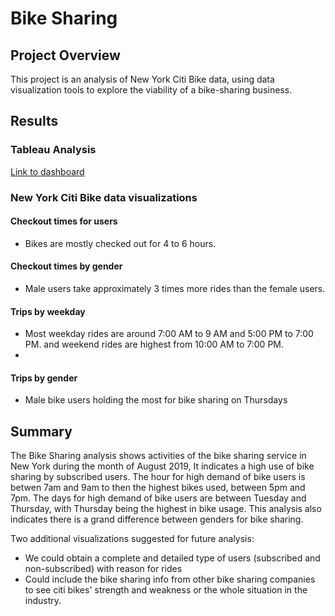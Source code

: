 # Bike Sharing

## Project Overview
This project is an analysis of New York Citi Bike data, using data visualization tools to explore the viability of a bike-sharing business.

## Results

### Tableau Analysis
[Link to dashboard](https://public.tableau.com/profile/harry1794#!/vizhome/NYCCitiBikeSharing/CitiBikeSharing2019?publish=yes)

### New York Citi Bike data visualizations

#### Checkout times for users

- Bikes are mostly checked out for 4 to 6 hours.

#### Checkout times by gender

- Male users take approximately 3 times more rides than the female users.

#### Trips by weekday

- Most weekday rides are around 7:00 AM to 9 AM and 5:00 PM to 7:00 PM. and weekend rides are highest from 10:00 AM to 7:00 PM.
-

#### Trips by gender
-  Male bike users holding the most for bike sharing on Thursdays 



## Summary

The Bike Sharing analysis shows activities of the bike sharing service in New York during the month of August 2019, It indicates a high use of bike sharing by subscribed users. The hour for high demand of bike users is betwen 7am and 9am to then the highest bikes used, between 5pm and 7pm. The days for high demand of bike users are between Tuesday and Thursday, with Thursday being the highest in bike usage. This analysis also indicates there is a grand difference between genders for bike sharing. 

Two additional visualizations  suggested for future analysis: 
- We could obtain a complete and detailed type of users (subscribed and non-subscribed) with reason for rides
- Could include the bike sharing info from other bike sharing companies to see citi bikes' strength and weakness or the whole situation in the industry.

